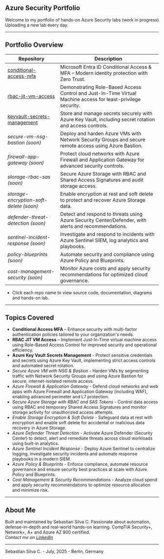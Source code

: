 ## Azure Security Portfolio

Welcome to my portfolio of hands-on Azure Security labs (work in progress) Uploading a new lab every day.

---

## Portfolio Overview

| Repository                                                                                             | Description                                                                                                     |
|--------------------------------------------------------------------------------------------------------|-----------------------------------------------------------------------------------------------------------------|
| [conditional-access-mfa](https://github.com/Azure-Security-Portfolio/conditional-access-mfa)           | Microsoft Entra ID Conditional Access & MFA – Modern identity protection with Zero Trust.                       |
| [rbac-jit-vm-access](https://github.com/Azure-Security-Portfolio/rbac-jit-vm-access)                   | Demonstrating Role-Based Access Control and Just-In-Time Virtual Machine access for least-privilege security.   |
| [keyvault-secrets-management](https://github.com/Azure-Security-Portfolio/keyvault-secrets-management) | Store and manage secrets securely with Azure Key Vault, including secret rotation and access controls.          |
| *secure-vm-nsg-bastion (soon)*                                                                         | Deploy and harden Azure VMs with Network Security Groups and secure remote access using Azure Bastion.          |
| *firewall-app-gateway (soon)*                                                                          | Protect cloud networks with Azure Firewall and Application Gateway for advanced security controls.              |
| *storage-rbac-sas (soon)*                                                                              | Secure Azure Storage with RBAC and Shared Access Signatures and audit storage access.                           |
| *storage-encryption-soft-delete (soon)*                                                                | Enable encryption at rest and soft delete to protect and recover Azure Storage data.                            |
| *defender-threat-detection (soon)*                                                                     | Detect and respond to threats using Azure Security Center/Defender, with alerts and recommendations.            |
| *sentinel-incident-response (soon)*                                                                    | Investigate and respond to incidents with Azure Sentinel SIEM, log analytics and playbooks.                     |
| *policy-blueprints (soon)*                                                                             | Automate security and compliance using Azure Policy and Blueprints.                                             |
| *cost-management-security (soon)*                                                                      | Monitor Azure costs and apply security recommendations for optimized cloud governance.                          |

* Click each repo name to view source code, documentation, diagrams and hands-on lab.

---

## Topics Covered

- **Conditional Access MFA** – Enhance security with multi-factor authentication policies tailored to your organization's needs.
- **RBAC JIT VM Access** – Implement Just-In-Time virtual machine access using Role-Based Access Control for improved security and operational efficiency.
- **Azure Key Vault Secrets Management** - Protect sensitive credentials and secrets using Azure Key Vault, implementing strict access controls and automated secret rotation.
- *Secure Azure VM with NSG & Bastion* - Harden VMs by segmenting traffic with Network Security Groups and using Azure Bastion for secure, internet-isolated remote access.
- *Azure Firewall & Application Gateway* - Defend cloud networks and web apps with Azure Firewall and Application Gateway (including WAF), enabling advanced perimeter and L7 protection.
- *Secure Azure Storage with RBAC and SAS Tokens* - Control data access using RBAC and temporary Shared Access Signatures and monitor storage activity for unauthorized access attempts.
- *Enable Storage Encryption & Soft Delete* - Safeguard data at rest with encryption and enable soft delete for accidental or malicious data recovery in Azure Storage.
- *Azure Defender Threat Detection* - Activate Azure Defender (Security Center) to detect, alert and remediate threats across cloud workloads using built-in analytics.
- *Azure Sentinel Incident Response* - Deploy Azure Sentinel to centralize logging, investigate security incidents and automate response playbooks in a modern SIEM.
- *Azure Policy & Blueprints* - Enforce compliance, automate resource governance and ensure security best practices at scale with Azure Policy and Blueprints.
- *Cost Management & Security Recommendations* - Analyze cloud spend and apply security recommendations to optimize resource allocation and minimize risk.

---

## About Me

Built and maintained by Sebastian Silva C. Passionate about automation, defense-in-depth and real-world hands-on learning. 
CompTIA Security+, Network+, A+ and Azure AZ 900 certified.   
*Contact me on [LinkedIn](https://www.linkedin.com/in/sebastiansilc)*

---

Sebastian Silva C. - July, 2025 - Berlin, Germany
